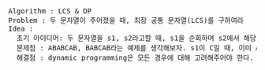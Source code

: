 <pre>
Algorithm : LCS & DP
Problem : 두 문자열이 주어졌을 때, 최장 공통 문자열(LCS)를 구하여라
Idea : 
  초기 아이디어: 두 문자열을 s1, s2라고할 때, s1을 순회하며 s2에서 해당 문자가 처음 나타나는 곳을 dp[i] = j로 기록하고, i가 증가함에 따라 j가 커지면 s1, s2에서 둘다 인덱스가 증가하는 방향으로 문자열이 자랄테니 이 때의 최장 문자열의 길이를 구한다.
  문제점 : ABABCAB, BABCAB라는 예제를 생각해보자. s1이 C일 때, 이미 ABAB라는 최장문자열을 가지고 있으므로, dp[4] = 6으로 저장되어있기 때문에, C를 무시한다. 따라서 부정확한 결과가 나온다.
  해결점 : dynamic programming은 모든 경우에 대해 고려해주어야 한다. 따라서 점화식은 s1.length * s2.length 차원에서 dp[i][j] = if s1[i] == s2[j] then dp[i-1][j-1] + 1 else max(dp[i-1][j], dp[i][j-1])이 되어야 한다.
</pre>
